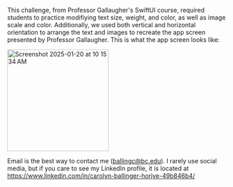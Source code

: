 This challenge, from Professor Gallaugher's SwiftUI course, required students to
practice modifiying text size, weight, and color, as well as image scale and color.
Additionally, we used both vertical and horizontal orientation to arrange the text 
and images to recreate the app screen presented by Professor Gallaugher. 
This is what the app screen looks like:

<img width="233" alt="Screenshot 2025-01-20 at 10 15 34 AM" src="https://github.com/user-attachments/assets/a82b8f4c-4c56-409b-9709-f32c05344e48" />

Email is the best way to contact me (ballingc@bc.edu). I rarely use social media,
but if you care to see my LinkedIn profile, it is located at
https://www.linkedin.com/in/carolyn-ballinger-horiye-49b846b4/ 
